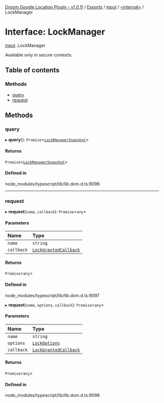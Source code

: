 [Droom Google Location Plugin - v1.0.11](../README.md) / [Exports](../modules.md) / [input](../modules/input.md) / [<internal\>](../modules/input._internal_.md) / LockManager

# Interface: LockManager

[input](../modules/input.md).[<internal>](../modules/input._internal_.md).LockManager

Available only in secure contexts.

## Table of contents

### Methods

- [query](input._internal_.LockManager.md#query)
- [request](input._internal_.LockManager.md#request)

## Methods

### query

▸ **query**(): `Promise`<[`LockManagerSnapshot`](input._internal_.LockManagerSnapshot.md)\>

#### Returns

`Promise`<[`LockManagerSnapshot`](input._internal_.LockManagerSnapshot.md)\>

#### Defined in

node_modules/typescript/lib/lib.dom.d.ts:9096

___

### request

▸ **request**(`name`, `callback`): `Promise`<`any`\>

#### Parameters

| Name | Type |
| :------ | :------ |
| `name` | `string` |
| `callback` | [`LockGrantedCallback`](input._internal_.LockGrantedCallback.md) |

#### Returns

`Promise`<`any`\>

#### Defined in

node_modules/typescript/lib/lib.dom.d.ts:9097

▸ **request**(`name`, `options`, `callback`): `Promise`<`any`\>

#### Parameters

| Name | Type |
| :------ | :------ |
| `name` | `string` |
| `options` | [`LockOptions`](input._internal_.LockOptions.md) |
| `callback` | [`LockGrantedCallback`](input._internal_.LockGrantedCallback.md) |

#### Returns

`Promise`<`any`\>

#### Defined in

node_modules/typescript/lib/lib.dom.d.ts:9098
